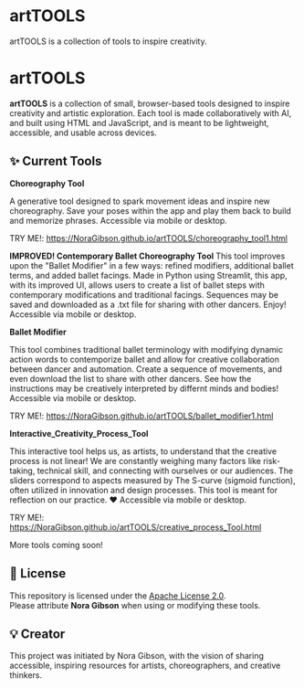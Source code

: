 # artTOOLS
artTOOLS is a collection of tools to inspire creativity.
# artTOOLS

**artTOOLS** is a collection of small, browser-based tools designed to inspire creativity and artistic exploration. Each tool is made collaboratively with AI, and built using HTML and JavaScript, and is meant to be lightweight, accessible, and usable across devices.

## ✨ Current Tools

  **Choreography Tool**  
  
A generative tool designed to spark movement ideas and inspire new choreography. Save your poses within the app and play them back to build and memorize phrases. Accessible via mobile or desktop.

TRY ME!: https://NoraGibson.github.io/artTOOLS/choreography_tool1.html

 **IMPROVED! Contemporary Ballet Choreography Tool**
 This tool improves upon the "Ballet Modifier" in a few ways: refined modifiers, additional ballet terms, and added ballet facings. Made in Python using Streamlit, this app, with its improved UI, allows users to create a list of ballet steps with contemporary modifications and traditional facings. Sequences may be saved and downloaded as a .txt file for sharing with other dancers. Enjoy! Accessible via mobile or desktop.
  
  **Ballet Modifier**
  
This tool combines traditional ballet terminology with modifying dynamic action words to contemporize ballet and allow for creative collaboration between dancer and automation. Create a sequence of movements, and even download the list to share with other dancers. See how the instructions may be creatively interpreted by differnt minds and bodies!  Accessible via mobile or desktop.

TRY ME!: https://NoraGibson.github.io/artTOOLS/ballet_modifier1.html

  **Interactive_Creativity_Process_Tool**

This interactive tool helps us, as artists, to understand that the creative process is not linear! We are constantly weighing many factors like risk-taking, technical skill, and connecting with ourselves or our audiences. The sliders correspond to aspects measured by The S-curve (sigmoid function), often utilized in innovation and design processes. This tool is meant for reflection on our practice. ❤ Accessible via mobile or desktop.

TRY ME!: https://NoraGibson.github.io/artTOOLS/creative_process_Tool.html

More tools coming soon!

## 📜 License

This repository is licensed under the [Apache License 2.0](LICENSE).  
Please attribute **Nora Gibson** when using or modifying these tools.

## 💡 Creator

This project was initiated by Nora Gibson, with the vision of sharing accessible, inspiring resources for artists, choreographers, and creative thinkers.
